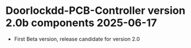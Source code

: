 Doorlockdd-PCB-Controller version 2.0b components 2025-06-17
============================================
 - First Beta version, release candidate for version 2.0
